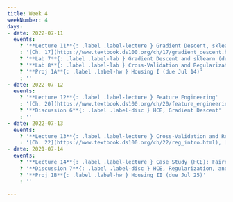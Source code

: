 ```yaml
---
title: Week 4
weekNumber: 4
days:
- date: 2022-07-11
  events:
    ? '**Lecture 11**{: .label .label-lecture } Gradient Descent, sklearn'
    : '[Ch. 17](https://www.textbook.ds100.org/ch/17/gradient_descent.html)'
    ? '**Lab 7**{: .label .label-lab } Gradient Descent and sklearn (due Jul 16)'
    ? '**Lab 8**{: .label .label-lab } Cross-Validation and Regularization (due Jul 16)'
    ? '**Proj 1A**{: .label .label-hw } Housing I (due Jul 14)'
    : ''
- date: 2022-07-12
  events:
    ? '**Lecture 12**{: .label .label-lecture } Feature Engineering'
    : '[Ch. 20](https://www.textbook.ds100.org/ch/20/feature_engineering.html)'
    ? '**Discussion 6**{: .label .label-disc } HCE, Gradient Descent'
    : ''
- date: 2022-07-13
  events:
    ? '**Lecture 13**{: .label .label-lecture } Cross-Validation and Regularization'
    : '[Ch. 22](https://www.textbook.ds100.org/ch/22/reg_intro.html), [21.3](https://www.textbook.ds100.org/ch/21/bias_cv.html)'
- date: 2021-07-14
  events:
    ? '**Lecture 14**{: .label .label-lecture } Case Study (HCE): Fairness in Housing Appraisal'
    ? '**Discussion 7**{: .label .label-disc } HCE, Regularization, and Cross-Validation'
    ? '**Proj 1B**{: .label .label-hw } Housing II (due Jul 25)'
    : ''

---
```

